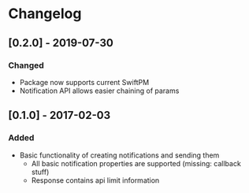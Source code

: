 # Changelog

## [0.2.0] - 2019-07-30

### Changed

- Package now supports current SwiftPM
- Notification API allows easier chaining of params

## [0.1.0] - 2017-02-03

### Added

- Basic functionality of creating notifications and sending them
  - All basic notification properties are supported (missing: callback stuff)
  - Response contains api limit information
